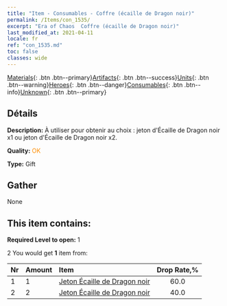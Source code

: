 ```yaml
---
title: "Item - Consumables - Coffre (écaille de Dragon noir)"
permalink: /Items/con_1535/
excerpt: "Era of Chaos  Coffre (écaille de Dragon noir)"
last_modified_at: 2021-04-11
locale: fr
ref: "con_1535.md"
toc: false
classes: wide
---
```

 [Materials](/fr/Items/){: .btn .btn--primary}[Artifacts](/fr/Items/Artifacts/){: .btn .btn--success}[Units](/fr/Items/Units/){: .btn .btn--warning}[Heroes](/fr/Items/Heroes/){: .btn .btn--danger}[Consumables](/fr/Items/Consumables/){: .btn .btn--info}[Unknown](/fr/Items/Unknown/){: .btn .btn--primary}

## Détails
 **Description:** À utiliser pour obtenir au choix : jeton d'Écaille de Dragon noir x1 ou jeton d'Écaille de Dragon noir x2.

 **Quality:** <span style="color: #FF8C00">OK</span>

 **Type:** Gift

## Gather

  None

## This item contains:

 **Required Level to open:** 1

 2 You would get **1** item  from:

  | Nr | Amount |     Item    | Drop Rate,% |
  |:---|:-------|:------------|:---------:|
  | 1 | 1 | [Jeton Écaille de Dragon noir](/fr/Items/con_993/) | 60.0 | 
  | 2 | 2 | [Jeton Écaille de Dragon noir](/fr/Items/con_993/) | 40.0 | 
